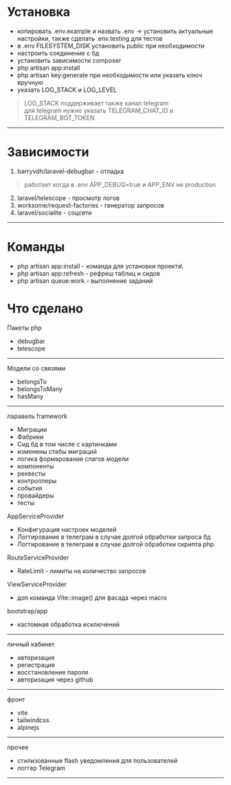 # Установка
- копировать .env.example и назвать .env -> установить актуальные настройки, также сделать .env.testing для тестов
- в .env FILESYSTEM_DISK установить public при необходимости
- настроить соединение с бд
- установить зависимости composer
- php artisan app:install
- php artisan key:generate при необходимости или указать ключ вручную
- указать LOG_STACK и LOG_LEVEL
> LOG_STACK поддерживает также канал telegram\
> для telegram нужно указать TELEGRAM_CHAT_ID и TELEGRAM_BOT_TOKEN

---

# Зависимости
1. barryvdh/laravel-debugbar - отладка
> работает когда в .env APP_DEBUG=true и APP_ENV не production
2. laravel/telescope - просмотр логов
3. worksome/request-factories - генератор запросов
4. laravel/socialite - соцсети

---

# Команды
- php artisan app:install - команда для установки проекта\
- php artisan app:refresh - рефреш таблиц и сидов
- php artisan queue:work - выполнение заданий

# Что сделано
Пакеты php
- debugbar
- telescope
---
Модели со связями
- belongsTo
- belongsToMany
- hasMany
---
ларавель framework
- Миграции
- Фабрики
- Сид бд в том числе с картинками
- изменены стабы миграций
- логика формарования слагов модели
- компоненты
- реквесты
- контроллеры
- события
- провайдеры
- тесты
  
AppServiceProvider
- Конфигурация настроек моделей
- Логгирование в телеграм в случае долгой обработки запроса бд
- Логгирование в телеграм в случае долгой обработки скрипта php

RouteServiceProvider
- RateLimit - лимиты на количество запросов

ViewServiceProvider
- доп команда Vite::image() для фасада через macro

bootstrap/app
- кастомная обработка исключений

---
личный кабинет
- авторизация
- регистрация
- восстановление пароля
- авторизация через github
---
фронт
- vite
- tailwindcss
- alpinejs
---
прочее
- стилизованные flash уведомления для пользователей
- логгер Telegram
---
